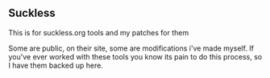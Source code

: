 ## Suckless

This is for suckless.org tools and my patches for them


Some are public, on their site, some are modifications i've made myself. If you've ever worked with these tools you know its pain to do this process, so I have them backed up here.
